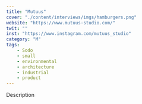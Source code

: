 ```yaml
---
title: "Mutuus"
cover: "./content/interviews/imgs/hamburgers.png"
website: "https://www.mutuus-studio.com/"
twit: ""
inst: "https://www.instagram.com/mutuus_studio"
category: "M"
tags:
    - Sodo
    - small
    - environmental
    - architecture
    - industrial
    - product
---
```


Description
